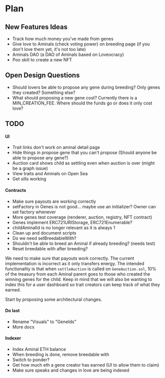 # Plan

## New Features Ideas

- Track how much money you've made from genes
- Give love to Aminals (check voting power) on breeding page (if you don't love them yet, it's not too late)
- Aminals DAO (a DAO of Aminals based on Loveocracy)
- Poo skill to create a new NFT

## Open Design Questions

- Should lovers be able to propose any gene during breeding? Only genes they created? Something else?
- What should proposing a new gene cost? Currently there is a MIN_CREATION_FEE. Where should the funds go or does it only cost love?

## TODO

#### UI

- Trait links don't work on aminal detail page
- Hide things in propose gene that you can't propose (Should anyone be able to propose any gene?)
- Auction card shows child as settling even when auction is over (might be a graph issue)
- View traits and Aminals on Open Sea
- Get sills working

#### Contracts

- Make sure payouts are working correctly
- setFactory in Genes is not good... maybe use an initializer? Owner can set factory whenever
- More genes test coverage (renderer, auction, registry, NFT contract)
- Genes implement ERC721URIStorage, ERC721Enumerable?
- childAminalId is no longer relevant as it is always 1
- Clean up and document scripts
- Do we need setBreedableWith?
- Shouldn't be able to breed an Aminal if already breeding? (needs test)
- Reset breedable with after breeding?

We need to make sure that payouts work correctly. The current implementation is incorrect as it only transfers energy. The intended functionality is that when `settleAuction` is called on `GeneAuction.sol`, 10% of the treasury from each Aminal parent goes to those who created the winning genes for the child. Keep in mind that we will also be wanting to index this for a user dashboard so trait creators can keep track of what they earned.

Start by proposing some architectural changes.

#### Do last

- Rename "Visuals" to "GeneIds"
- More docs

#### Indexer

- Index Aminal ETH balance
- When breeding is done, remove breedable with
- Switch to ponder?
- Get how much eth a gene creator has earned (UI to allow them to claim)
- Make sure speaks and changes in love are being indexed
